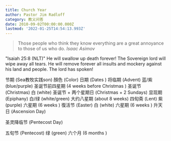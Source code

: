 ```yaml
---
title: Church Year
author: Pastor Jim Radloff
category: 教义问答
date: 2010-09-02T00:00:00.000Z
lastmod: '2022-01-25T14:54:13.993Z'
---
```


<blockquote>
  Those people who think they know everything are a great annoyance to those of us who do.
  <cite>Isaac Asimov</cite>
</blockquote>

"Isaiah 25:8 (NLT)" He will swallow up death forever! The Sovereign lord will wipe away all tears. He will remove forever all insults and mockery against his land and people. The lord has spoken!

节期 (Sea教牧实践son) 顏色 (Color) 日期 (Dates ) 将临期 (Advent) 蓝/紫 (blue/purple) 圣诞节前四星期 (4 weeks before Christmas ) 圣诞节 (Christmas) 白 (white) 圣诞节 + 两个星期日 (Christmas + 2 Sundays) 显现期 (Epiphany) 白/绿 (white/green) 大约八星期 (about 8 weeks) 四旬斋 (Lent) 紫 (purple) 六星期 (6 weeks ) 復活节 (Easter) 白 (white) 六星期 (6 weeks ) 升天日 (Ascension Day)

圣灵降临节 (Pentecost Day)

五旬节 (Pentecost) 绿 (green) 六个月 (6 months )
